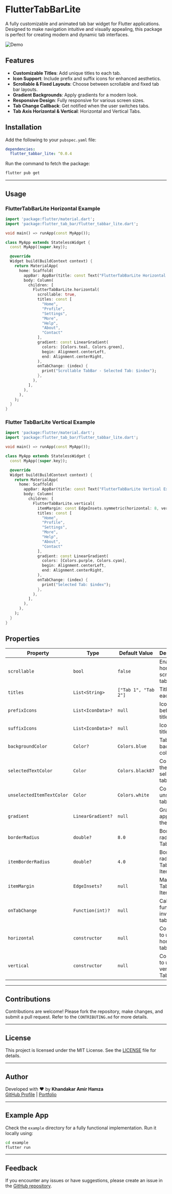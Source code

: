 


# FlutterTabBarLite


A fully customizable and animated tab bar widget for Flutter applications. Designed to make navigation intuitive and visually appealing, this package is perfect for creating modern and dynamic tab interfaces.



![Demo](assets/flutter_tabbar_lite.gif)


## Features

- **Customizable Titles**: Add unique titles to each tab.
- **Icon Support**: Include prefix and suffix icons for enhanced aesthetics.
- **Scrollable & Fixed Layouts**: Choose between scrollable and fixed tab bar layouts.
- **Gradient Backgrounds**: Apply gradients for a modern look.
- **Responsive Design**: Fully responsive for various screen sizes.
- **Tab Change Callback**: Get notified when the user switches tabs.
- **Tab Axis Horizontal & Vertical**: Horizontal and Vertical Tabs.



## Installation

Add the following to your `pubspec.yaml` file:

```yaml
dependencies:
  flutter_tabbar_lite: ^0.0.4
```

Run the command to fetch the package:

```bash
flutter pub get
```

---

## Usage

### FlutterTabBarLite Horizontal Example

```dart
import 'package:flutter/material.dart';
import 'package:flutter_tab_bar/flutter_tabbar_lite.dart';

void main() => runApp(const MyApp());

class MyApp extends StatelessWidget {
  const MyApp({super.key});

  @override
  Widget build(BuildContext context) {
    return MaterialApp(
      home: Scaffold(
        appBar: AppBar(title: const Text("FlutterTabBarLite Horizontal Example")),
        body: Column(
          children: [
            FlutterTabBarLite.horizontal(
              scrollable: true,
              titles: const [
                "Home",
                "Profile",
                "Settings",
                "More",
                "Help",
                "About",
                "Contact"
              ],
              gradient: const LinearGradient(
                colors: [Colors.teal, Colors.green],
                begin: Alignment.centerLeft,
                end: Alignment.centerRight,
              ),
              onTabChange: (index) {
                print("Scrollable TabBar - Selected Tab: $index");
              },
            ),
          ],
        ),
      ),
    );
  }
}
```

### Flutter TabBarLite Vertical Example

```dart
import 'package:flutter/material.dart';
import 'package:flutter_tab_bar/flutter_tabbar_lite.dart';

void main() => runApp(const MyApp());

class MyApp extends StatelessWidget {
  const MyApp({super.key});

  @override
  Widget build(BuildContext context) {
    return MaterialApp(
      home: Scaffold(
        appBar: AppBar(title: const Text("FlutterTabBarLite Vertical Example")),
        body: Column(
          children: [
            FlutterTabBarLite.vertical(
              itemMargin: const EdgeInsets.symmetric(horizontal: 8, vertical: 2),
              titles: const [
                "Home",
                "Profile",
                "Settings",
                "More",
                "Help",
                "About",
                "Contact"
              ],
              gradient: const LinearGradient(
                colors: [Colors.purple, Colors.cyan],
                begin: Alignment.centerLeft,
                end: Alignment.centerRight,
              ),
              onTabChange: (index) {
                print("Selected Tab: $index");
              },
            ),
          ],
        ),
      ),
    );
  }
}
```



## Properties

| Property                  | Type                   | Default Value           | Description                                                  |
|---------------------------|------------------------|-------------------------|--------------------------------------------------------------|
| `scrollable`              | `bool`                 | `false`                 | Enables horizontal scrolling for tabs.                       |
| `titles`                  | `List<String>`         | `["Tab 1", "Tab 2"]`    | Titles for each tab.                                         |
| `prefixIcons`             | `List<IconData>?`      | `null`                  | Icons before titles.                                         |
| `suffixIcons`             | `List<IconData>?`      | `null`                  | Icons after titles.                                          |
| `backgroundColor`         | `Color?`               | `Colors.blue`           | Tab bar background color.                                    |
| `selectedTextColor`       | `Color`                | `Colors.black87`        | Color for the selected tab's text.                           |
| `unselectedItemTextColor` | `Color`                | `Colors.white`          | Color for unselected tab's text.                             |
| `gradient`                | `LinearGradient?`      | `null`                  | Gradient applied to the tab bar.                             |
| `borderRadius`            | `double?`              | `8.0`                   | Border radius for TabBar                                     |
| `itemBorderRadius`        | `double?`              | `4.0`                   | Border radius for TabBar Item                                |
| `itemMargin`              | `EdgeInsets?`          | `null`                  | Margin for TabBar Item                                       |
| `onTabChange`             | `Function(int)?`       | `null`                  | Callback function invoked on tab change.                     |
| `horizontal`              | `constructor`          | `null`                  | Constructor to use horizontal tab bar                        |
| `vertical`                | `constructor`          | `null`                  | Constructor to use vertical TabBar                           |





---

## Contributions

Contributions are welcome! Please fork the repository, make changes, and submit a pull request. Refer to the `CONTRIBUTING.md` for more details.

---

## License

This project is licensed under the MIT License. See the [LICENSE](LICENSE) file for details.

---

## Author

Developed with ❤️ by **Khandakar Amir Hamza**  
[GitHub Profile](https://github.com/kh1amirhamza) | [Portfolio](https://amir-hamza.com)

---

## Example App

Check the `example` directory for a fully functional implementation. Run it locally using:

```bash
cd example
flutter run
```

---

## Feedback

If you encounter any issues or have suggestions, please create an issue in the [GitHub repository](https://github.com/kh1amirhamza/flutter_tabbar_lite).
